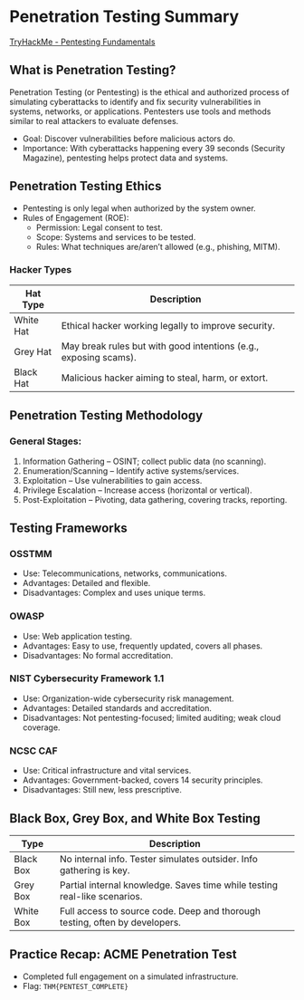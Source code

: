 # Penetration Testing Summary

[TryHackMe - Pentesting Fundamentals](https://tryhackme.com/room/pentestingfundamentals)


## What is Penetration Testing?

Penetration Testing (or Pentesting) is the ethical and authorized process of simulating cyberattacks to identify and fix security vulnerabilities in systems, networks, or applications. Pentesters use tools and methods similar to real attackers to evaluate defenses.

- Goal: Discover vulnerabilities before malicious actors do.
- Importance: With cyberattacks happening every 39 seconds (Security Magazine), pentesting helps protect data and systems.

## Penetration Testing Ethics

- Pentesting is only legal when authorized by the system owner.
- Rules of Engagement (ROE):
  - Permission: Legal consent to test.
  - Scope: Systems and services to be tested.
  - Rules: What techniques are/aren’t allowed (e.g., phishing, MITM).

### Hacker Types
| Hat Type   | Description                                                                 
|------------|------------------------------------------------------------------
| White Hat  | Ethical hacker working legally to improve security.                        
| Grey Hat   | May break rules but with good intentions (e.g., exposing scams).           
| Black Hat  | Malicious hacker aiming to steal, harm, or extort.                         


## Penetration Testing Methodology

### General Stages:
1. Information Gathering – OSINT; collect public data (no scanning).
2. Enumeration/Scanning – Identify active systems/services.
3. Exploitation – Use vulnerabilities to gain access.
4. Privilege Escalation – Increase access (horizontal or vertical).
5. Post-Exploitation – Pivoting, data gathering, covering tracks, reporting.


## Testing Frameworks

### OSSTMM
- Use: Telecommunications, networks, communications.
- Advantages: Detailed and flexible.
- Disadvantages: Complex and uses unique terms.

### OWASP
- Use: Web application testing.
- Advantages: Easy to use, frequently updated, covers all phases.
- Disadvantages: No formal accreditation.

### NIST Cybersecurity Framework 1.1
- Use: Organization-wide cybersecurity risk management.
- Advantages: Detailed standards and accreditation.
- Disadvantages: Not pentesting-focused; limited auditing; weak cloud coverage.

### NCSC CAF
- Use: Critical infrastructure and vital services.
- Advantages: Government-backed, covers 14 security principles.
- Disadvantages: Still new, less prescriptive.


## Black Box, Grey Box, and White Box Testing

| Type         | Description                                                                
|--------------|----------------------------------------------------------------------------
| Black Box    | No internal info. Tester simulates outsider. Info gathering is key.        
| Grey Box     | Partial internal knowledge. Saves time while testing real-like scenarios.  
| White Box    | Full access to source code. Deep and thorough testing, often by developers.


## Practice Recap: ACME Penetration Test

- Completed full engagement on a simulated infrastructure.
- Flag: `THM{PENTEST_COMPLETE}`

